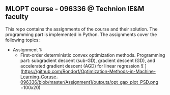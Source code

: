 ## MLOPT course - 096336 @ Technion IE&M faculty 

This repo contains the assignments of the course and their solution. The programming part is implemented in Python.
The assignments cover the following topics:
- Assignment 1:
  - First-order deterministic convex optimization methods. Programming part: subgradient descent (sub-GD), gradient descent (GD), and accelerated gradient descent (AGD) for linear regression 
    ![ ](https://github.com/Rondorf/Optimization-Methods-in-Machine-Learning-Coruse-096336/blob/master/Assignment1/outputs/opt_gap_plot_PSD.png =100x20)


